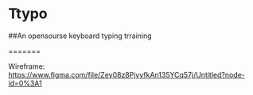 # Ttypo

##An opensourse keyboard typing trraining

=======

Wireframe: https://www.figma.com/file/Zey08z8PjvyfkAn135YCq57j/Untitled?node-id=0%3A1
